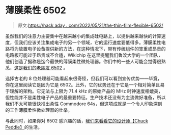 # 薄膜柔性 6502

> 原文:[https://hack aday . com/2022/05/21/the-thin-film-flexible-6502/](https://hackaday.com/2022/05/21/the-thin-film-flexible-6502/)

虽然我们的注意力主要集中在越来越小的集成硅电路上，以提供越来越快的计算速度，但我们应该关注集成电子的另一个领域，它的运行速度要低得多。薄膜柔性电路将为放置电子设备提供新的方法，在这种情况下，带有传统组件的笨重或昂贵的电路板可能过于昂贵或不合适，Wikichip 在这里提醒我们鲁汶大学的一个团队，他们创造了据称是迄今最快的薄膜柔性微处理器。你们中的一些人可能会觉得很熟悉，[这是我们的老朋友 6502](https://fuse.wikichip.org/news/6648/reincarnating-the-6502-using-flexible-tft-tech-for-iot/) 。

选择古老的 8 位处理器可能看起来很奇怪，但我们可以看到宣传优势——毕竟，你在这里阅读它是因为它是 6502。此外，它的优势还在于它是一个相对简单且易于理解的架构。它无法与上限为 71.4 kHz 的原始产品的 MHz 时钟速度相媲美，但性能并不是柔性电子产品的最重要特征。生产技术还没有为主流做好准备，所以我们不太可能很快推出柔性 Commodore 64s，但这项成就是一个令人印象深刻的工作薄膜柔性微处理器的壮举。

与此同时，如果你对 6502 感兴趣的话，[我们来看看它的设计师【Chuck Peddle】](https://hackaday.com/2019/12/25/honoring-chuck-peddle-father-of-the-6502-and-the-chips-that-went-with-it/)的生活。